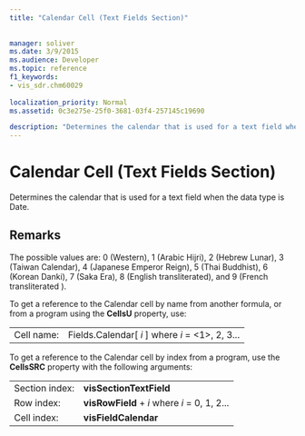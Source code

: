 ```yaml
---
title: "Calendar Cell (Text Fields Section)"
 
 
manager: soliver
ms.date: 3/9/2015
ms.audience: Developer
ms.topic: reference
f1_keywords:
- vis_sdr.chm60029
 
localization_priority: Normal
ms.assetid: 0c3e275e-25f0-3681-03f4-257145c19690

description: "Determines the calendar that is used for a text field when the data type is Date."
---
```


# Calendar Cell (Text Fields Section)

Determines the calendar that is used for a text field when the data type is Date.
  
## Remarks

The possible values are: 0 (Western), 1 (Arabic Hijri), 2 (Hebrew Lunar), 3 (Taiwan Calendar), 4 (Japanese Emperor Reign), 5 (Thai Buddhist), 6 (Korean Danki), 7 (Saka Era), 8 (English transliterated), and 9 (French transliterated ). 
  
To get a reference to the Calendar cell by name from another formula, or from a program using the **CellsU** property, use: 
  
|||
|:-----|:-----|
| Cell name:  <br/> | Fields.Calendar[  *i*  ]            where  *i*  = <1>, 2, 3...  <br/> |
   
To get a reference to the Calendar cell by index from a program, use the **CellsSRC** property with the following arguments: 
  
|||
|:-----|:-----|
| Section index:  <br/> |**visSectionTextField** <br/> |
| Row index:  <br/> |**visRowField** +  *i*            where  *i*  = 0, 1, 2...  <br/> |
| Cell index:  <br/> |**visFieldCalendar** <br/> |
   

